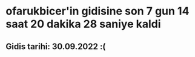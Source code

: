 # ofarukbicer'in gidisine son 7 gun 14 saat 20 dakika 28 saniye kaldi

## Gidis tarihi: 30.09.2022 :(
